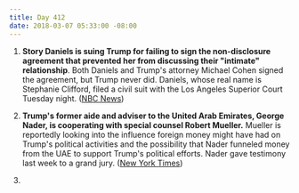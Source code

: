 ```yaml
---
title: Day 412
date: 2018-03-07 05:33:00 -08:00
---
```


1. **Story Daniels is suing Trump for failing to sign the non-disclosure agreement that prevented her from discussing their "intimate" relationship**. Both Daniels and Trump's attorney Michael Cohen signed the agreement, but Trump never did. Daniels, whose real name is Stephanie Clifford, filed a civil suit with the Los Angeles Superior Court Tuesday night. ([NBC News](https://www.nbcnews.com/politics/donald-trump/stormy-daniels-sues-trump-says-hush-agreement-invalid-because-he-n854246))

2. **Trump's former aide and adviser to the United Arab Emirates, George Nader, is cooperating with special counsel Robert Mueller.** Mueller is reportedly looking into the influence foreign money might have had on Trump's political activities and the possibility that Nader funneled money from the UAE to support Trump's political efforts. Nader gave testimony last week to a grand jury. ([New York Times](https://www.nytimes.com/2018/03/06/us/politics/george-nader-special-counsel-mueller-cooperating-seychelles.html))

3. 